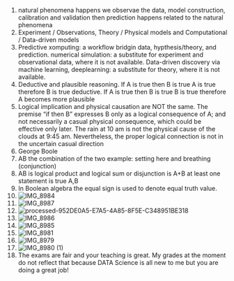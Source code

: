 1. natural phenomena happens we observae the data, model construction, calibration and validation then prediction happens related to the natural phenomena 
2. Experiment / Observations, Theory / Physical models and Computational / Data-driven models
3. Predictive xomputing: a workflow bridgin data, hypthesis/theory, and prediction. numerical simulation: a substitute for experiment and observational data, where it is not available. Data-driven discovery via machine learning, deeplearning: a substitute for theory, where it is not available.
4. Deductive and plausible reasoning. If A is true then B is true A is true therefore B is true deductive.  If A is true then B is true B is true therefore A becomes more plausible
5. Logical implication and physical causation are NOT the same. 
The premise “if then B” expresses B only as a logical consequence of A; and not necessarily a casual physical consequence, which could be effective only later.  The rain at 10 am is not the physical cause of the clouds at 9:45 am. Nevertheless, the proper logical connection is not in the uncertain casual direction 
6. George Boole
7. AB the combination of the two example: setting here and breathing (conjunction)
8. AB is logical product and logical sum or disjunction is A+B at least one statement is true A,B
9. In Boolean algebra the equal sign is used to denote equal truth value.
10. ![IMG_8984](https://github.com/Lillyrives/IDS2024S/assets/157654675/788cf5ee-6f93-4920-a91e-438f254432da)
11. ![IMG_8987](https://github.com/Lillyrives/IDS2024S/assets/157654675/dd69e502-5bb7-4bbb-9f2b-0254f5428a06)
12. ![processed-952DE0A5-E7A5-4A85-8F5E-C348951BE318](https://github.com/Lillyrives/IDS2024S/assets/157654675/bf4eb0b5-95d7-4c33-9b3a-724375343527)
13. ![IMG_8986](https://github.com/Lillyrives/IDS2024S/assets/157654675/d30fa772-e029-4a59-b721-fc7366aa97a7)
14. ![IMG_8985](https://github.com/Lillyrives/IDS2024S/assets/157654675/c0f4c098-94e3-415b-ad2b-07e1aa83c1ce)
15. ![IMG_8981](https://github.com/Lillyrives/IDS2024S/assets/157654675/d26fbade-bcb0-4f37-b08e-a7d9a0dea663)
16. ![IMG_8979](https://github.com/Lillyrives/IDS2024S/assets/157654675/b76af2e5-309b-4960-bd44-93999c4592db)
17. ![IMG_8980 (1)](https://github.com/Lillyrives/IDS2024S/assets/157654675/6b8a398c-f8c5-4ccb-9c66-f5a7f22aea45)
18. The exams are fair and your teaching is great.  My grades at the moment do not reflect that because DATA Science is all new to me but you are doing a great job! 
